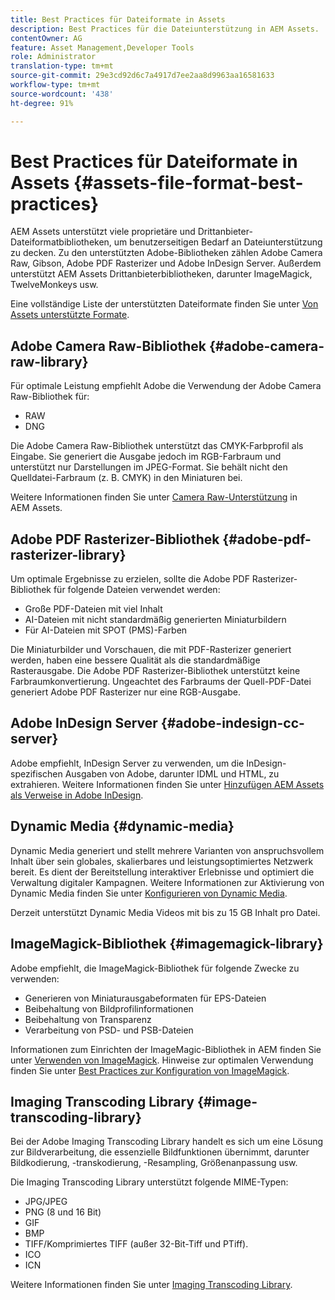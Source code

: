 ```yaml
---
title: Best Practices für Dateiformate in Assets
description: Best Practices für die Dateiunterstützung in AEM Assets.
contentOwner: AG
feature: Asset Management,Developer Tools
role: Administrator
translation-type: tm+mt
source-git-commit: 29e3cd92d6c7a4917d7ee2aa8d9963aa16581633
workflow-type: tm+mt
source-wordcount: '438'
ht-degree: 91%

---
```



# Best Practices für Dateiformate in Assets {#assets-file-format-best-practices}

AEM Assets unterstützt viele proprietäre und Drittanbieter-Dateiformatbibliotheken, um benutzerseitigen Bedarf an Dateiunterstützung zu decken. Zu den unterstützten Adobe-Bibliotheken zählen Adobe Camera Raw, Gibson, Adobe PDF Rasterizer und Adobe InDesign Server. Außerdem unterstützt AEM Assets Drittanbieterbibliotheken, darunter ImageMagick, TwelveMonkeys usw.

Eine vollständige Liste der unterstützten Dateiformate finden Sie unter [Von Assets unterstützte Formate](assets-formats.md).

## Adobe Camera Raw-Bibliothek {#adobe-camera-raw-library}

Für optimale Leistung empfiehlt Adobe die Verwendung der Adobe Camera Raw-Bibliothek für:

* RAW
* DNG

Die Adobe Camera Raw-Bibliothek unterstützt das CMYK-Farbprofil als Eingabe. Sie generiert die Ausgabe jedoch im RGB-Farbraum und unterstützt nur Darstellungen im JPEG-Format. Sie behält nicht den Quelldatei-Farbraum (z. B. CMYK) in den Miniaturen bei.

Weitere Informationen finden Sie unter [Camera Raw-Unterstützung](camera-raw.md) in AEM Assets.

## Adobe PDF Rasterizer-Bibliothek {#adobe-pdf-rasterizer-library}

Um optimale Ergebnisse zu erzielen, sollte die Adobe PDF Rasterizer-Bibliothek für folgende Dateien verwendet werden:

* Große PDF-Dateien mit viel Inhalt
* AI-Dateien mit nicht standardmäßig generierten Miniaturbildern
* Für AI-Dateien mit SPOT (PMS)-Farben

Die Miniaturbilder und Vorschauen, die mit PDF-Rasterizer generiert werden, haben eine bessere Qualität als die standardmäßige Rasterausgabe. Die Adobe PDF Rasterizer-Bibliothek unterstützt keine Farbraumkonvertierung. Ungeachtet des Farbraums der Quell-PDF-Datei generiert Adobe PDF Rasterizer nur eine RGB-Ausgabe.

## Adobe InDesign Server  {#adobe-indesign-cc-server}

Adobe empfiehlt, InDesign Server zu verwenden, um die InDesign-spezifischen Ausgaben von Adobe, darunter IDML und HTML, zu extrahieren. Weitere Informationen finden Sie unter [Hinzufügen AEM Assets als Verweise in Adobe InDesign](managing-linked-subassets.md#add-aem-assets-as-references-in-adobe-indesign).

## Dynamic Media  {#dynamic-media}

Dynamic Media generiert und stellt mehrere Varianten von anspruchsvollem Inhalt über sein globales, skalierbares und leistungsoptimiertes Netzwerk bereit. Es dient der Bereitstellung interaktiver Erlebnisse und optimiert die Verwaltung digitaler Kampagnen. Weitere Informationen zur Aktivierung von Dynamic Media finden Sie unter [Konfigurieren von Dynamic Media](config-dynamic.md).

Derzeit unterstützt Dynamic Media Videos mit bis zu 15 GB Inhalt pro Datei.

## ImageMagick-Bibliothek {#imagemagick-library}

Adobe empfiehlt, die ImageMagick-Bibliothek für folgende Zwecke zu verwenden:

* Generieren von Miniaturausgabeformaten für EPS-Dateien
* Beibehaltung von Bildprofilinformationen
* Beibehaltung von Transparenz
* Verarbeitung von PSD- und PSB-Dateien

Informationen zum Einrichten der ImageMagic-Bibliothek in AEM finden Sie unter [Verwenden von ImageMagick](media-handlers.md#an-example-using-imagemagick). Hinweise zur optimalen Verwendung finden Sie unter [Best Practices zur Konfiguration von ImageMagick](best-practices-for-imagemagick.md).

## Imaging Transcoding Library  {#image-transcoding-library}

Bei der Adobe Imaging Transcoding Library handelt es sich um eine Lösung zur Bildverarbeitung, die essenzielle Bildfunktionen übernimmt, darunter Bildkodierung, -transkodierung, -Resampling, Größenanpassung usw.

Die Imaging Transcoding Library unterstützt folgende MIME-Typen:

* JPG/JPEG
* PNG (8 und 16 Bit)
* GIF
* BMP
* TIFF/Komprimiertes TIFF (außer 32-Bit-Tiff und PTiff).
* ICO
* ICN

Weitere Informationen finden Sie unter [Imaging Transcoding Library](imaging-transcoding-library.md).
